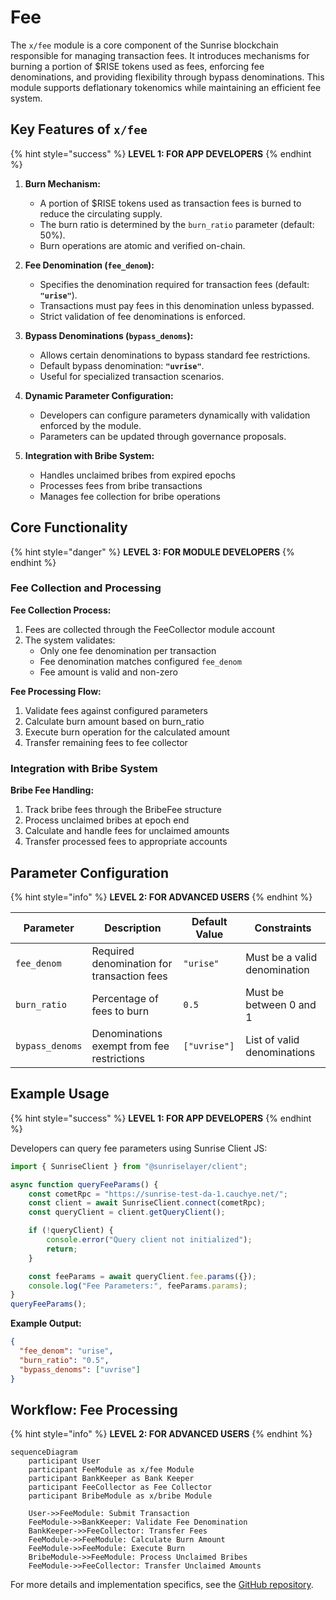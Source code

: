 # Fee

The `x/fee` module is a core component of the Sunrise blockchain responsible for managing transaction fees. It introduces mechanisms for burning a portion of $RISE tokens used as fees, enforcing fee denominations, and providing flexibility through bypass denominations. This module supports deflationary tokenomics while maintaining an efficient fee system.

## Key Features of `x/fee`

{% hint style="success" %}
**LEVEL 1: FOR APP DEVELOPERS**
{% endhint %}

1. **Burn Mechanism:**
    - A portion of $RISE tokens used as transaction fees is burned to reduce the circulating supply.
    - The burn ratio is determined by the `burn_ratio` parameter (default: 50%).
    - Burn operations are atomic and verified on-chain.

2. **Fee Denomination (`fee_denom`):**
    - Specifies the denomination required for transaction fees (default: **`"urise"`**).
    - Transactions must pay fees in this denomination unless bypassed.
    - Strict validation of fee denominations is enforced.

3. **Bypass Denominations (`bypass_denoms`):**
    - Allows certain denominations to bypass standard fee restrictions.
    - Default bypass denomination: **`"uvrise"`**.
    - Useful for specialized transaction scenarios.

4. **Dynamic Parameter Configuration:**
    - Developers can configure parameters dynamically with validation enforced by the module.
    - Parameters can be updated through governance proposals.

5. **Integration with Bribe System:**
    - Handles unclaimed bribes from expired epochs
    - Processes fees from bribe transactions
    - Manages fee collection for bribe operations

## Core Functionality

{% hint style="danger" %}
**LEVEL 3: FOR MODULE DEVELOPERS**
{% endhint %}

### Fee Collection and Processing

**Fee Collection Process:**

1. Fees are collected through the FeeCollector module account
2. The system validates:
   - Only one fee denomination per transaction
   - Fee denomination matches configured `fee_denom`
   - Fee amount is valid and non-zero

**Fee Processing Flow:**

1. Validate fees against configured parameters
2. Calculate burn amount based on burn_ratio
3. Execute burn operation for the calculated amount
4. Transfer remaining fees to fee collector

### Integration with Bribe System

**Bribe Fee Handling:**

1. Track bribe fees through the BribeFee structure
2. Process unclaimed bribes at epoch end
3. Calculate and handle fees for unclaimed amounts
4. Transfer processed fees to appropriate accounts

## Parameter Configuration

{% hint style="info" %}
**LEVEL 2: FOR ADVANCED USERS**
{% endhint %}

| Parameter | Description | Default Value | Constraints |
|-----------|-------------|---------------|-------------|
| `fee_denom` | Required denomination for transaction fees | `"urise"` | Must be a valid denomination |
| `burn_ratio` | Percentage of fees to burn | `0.5` | Must be between 0 and 1 |
| `bypass_denoms` | Denominations exempt from fee restrictions | `["uvrise"]` | List of valid denominations |

## Example Usage

{% hint style="success" %}
**LEVEL 1: FOR APP DEVELOPERS**
{% endhint %}

Developers can query fee parameters using Sunrise Client JS:

```javascript
import { SunriseClient } from "@sunriselayer/client";

async function queryFeeParams() {
    const cometRpc = "https://sunrise-test-da-1.cauchye.net/";
    const client = await SunriseClient.connect(cometRpc);
    const queryClient = client.getQueryClient();

    if (!queryClient) {
        console.error("Query client not initialized");
        return;
    }

    const feeParams = await queryClient.fee.params({});
    console.log("Fee Parameters:", feeParams.params);
}
queryFeeParams();
```

**Example Output:**

```json
{
  "fee_denom": "urise",
  "burn_ratio": "0.5",
  "bypass_denoms": ["uvrise"]
}
```

## Workflow: Fee Processing

{% hint style="info" %}
**LEVEL 2: FOR ADVANCED USERS**
{% endhint %}

```mermaid
sequenceDiagram
    participant User
    participant FeeModule as x/fee Module
    participant BankKeeper as Bank Keeper
    participant FeeCollector as Fee Collector
    participant BribeModule as x/bribe Module

    User->>FeeModule: Submit Transaction
    FeeModule->>BankKeeper: Validate Fee Denomination
    BankKeeper->>FeeCollector: Transfer Fees
    FeeModule->>FeeModule: Calculate Burn Amount
    FeeModule->>FeeModule: Execute Burn
    BribeModule->>FeeModule: Process Unclaimed Bribes
    FeeModule->>FeeCollector: Transfer Unclaimed Amounts
```

For more details and implementation specifics, see the [GitHub repository](https://github.com/sunriselayer/sunrise/tree/main/x/fee).
